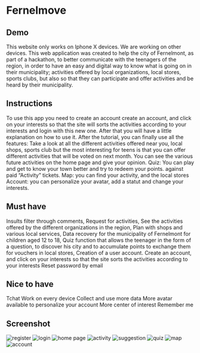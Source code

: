 # Fernelmove


**Demo**
----
This website only works on Iphone X devices. We are working on other devices.
This web application was created to help the city of Fernelmont, as part of a hackathon, to better communicate with the teenagers of the region, in order to have an easy and digital way to know what is going on in their municipality; activities offered by local organizations, local stores, sports clubs, but also so that they can participate and offer activities and be heard by their municipality. 

**Instructions**
------------
To use this app you need to create an account create an account, and click on your interests so that the site will sorts the activities according to your interests and login with this new one. After that you will have a little explanation on how to use it.
After the tutorial, you can finally use all the features: Take a look at all the different activities offered near you, local shops, sports club but the most interesting for teens is that you can offer different activities that will be voted on next month. You can see the various future activities on the home page and give your opinion. 
Quiz: You can play and get to know your town better and try to redeem your points. against paid “Activity” tickets.
Map: you can find your activity, and the local stores
Account: you can personalize your avatar, add a statut and change your interests.


**Must have**
-------
Insults filter through comments,
Request for activities,
See the activities offered by the different organizations in the region,
Plan with shops and various local services,
Data recovery for the municipality of Fernelmont for children aged 12 to 18,
Quiz function that allows the teenager in the form of a question, to discover his city and to accumulate points to exchange them for vouchers in local stores,
Creation of a user account.
Create an account, and click on your interests so that the site sorts the activities according to your interests 
Reset password by email


**Nice to have**
------------
Tchat
Work on every device
Collect and use more data
More avatar available to personalize your account
More center of interest
Remember me




**Screenshot**
-----------

![register]('https://github.com/bryangustin/Fernelmove/blob/main/public/images/screenshot/register.jpg')
![login]('https://github.com/bryangustin/Fernelmove/blob/main/public/images/screenshot/login.jpg')
![home page]('https://github.com/bryangustin/Fernelmove/blob/main/public/images/screenshot/suggestion-cinema.jpg')
![activity]('https://github.com/bryangustin/Fernelmove/blob/main/public/images/screenshot/activity-fifa.jpg')
![suggestion]('https://github.com/bryangustin/Fernelmove/blob/main/public/images/screenshot/suggestion-form.jpg')
![quiz]('https://github.com/bryangustin/Fernelmove/blob/main/public/images/screenshot/quiz.jpg')
![map]('https://github.com/bryangustin/Fernelmove/blob/main/public/images/screenshot/map.jpg')
![account]('https://github.com/bryangustin/Fernelmove/blob/main/public/images/screenshot/account.jpg')
